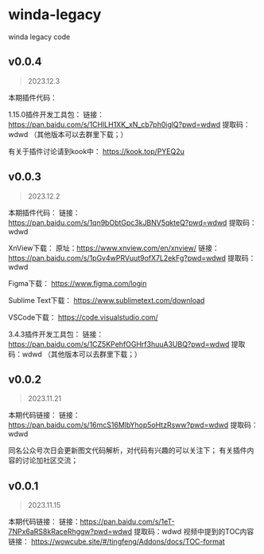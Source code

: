 # winda-legacy
winda legacy code

## v0.0.4

> 2023.12.3

本期插件代码：


1.15.0插件开发工具包：
链接：https://pan.baidu.com/s/1CHlLH1XK_xN_cb7ph0iglQ?pwd=wdwd 
提取码：wdwd
（其他版本可以去群里下载；）

有关于插件讨论请到kook中：
https://kook.top/PYEQ2u

## v0.0.3

> 2023.12.2

本期插件代码：
链接：https://pan.baidu.com/s/1qn9bObtGpc3kJBNV5qkteQ?pwd=wdwd 
提取码：wdwd

XnView下载：
原址：https://www.xnview.com/en/xnview/
链接：https://pan.baidu.com/s/1pGv4wPRVuut9ofX7L2ekFg?pwd=wdwd 
提取码：wdwd

Figma下载：
https://www.figma.com/login

Sublime Text下载：
https://www.sublimetext.com/download

VSCode下载：
https://code.visualstudio.com/

3.4.3插件开发工具包：
链接：https://pan.baidu.com/s/1CZ5KPehfOGHrf3huuA3UBQ?pwd=wdwd 
提取码：wdwd
（其他版本可以去群里下载；）

## v0.0.2

> 2023.11.21

本期代码链接：
链接：https://pan.baidu.com/s/16mcS16MlbYhop5oHtzRsww?pwd=wdwd 
提取码：wdwd

同名公众号次日会更新图文代码解析，对代码有兴趣的可以关注下；
有关插件内容的讨论加社区交流；

## v0.0.1

> 2023.11.15

本期代码链接：
链接：https://pan.baidu.com/s/1eT-7NPx6aRS8kRaceRhggw?pwd=wdwd 
提取码：wdwd 
视频中提到的TOC内容链接：
https://wowcube.site/#/tingfeng/Addons/docs/TOC-format